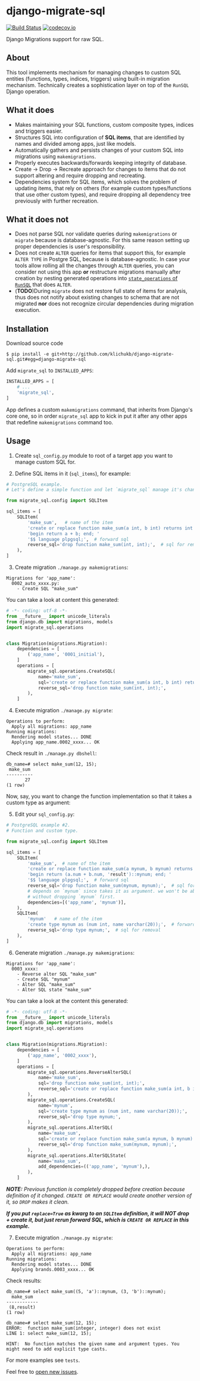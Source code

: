 # django-migrate-sql

[![Build Status](https://travis-ci.org/klichukb/django-migrate-sql.svg?branch=master)](https://travis-ci.org/klichukb/django-migrate-sql)
[![codecov.io](https://img.shields.io/codecov/c/github/klichukb/django-migrate-sql/master.svg)](https://codecov.io/github/klichukb/django-migrate-sql?branch=master)

Django Migrations support for raw SQL.

## About
This tool implements mechanism for managing changes to custom SQL entities (functions, types, indices, triggers) using built-in migration mechanism. Technically creates a sophistication layer on top of the `RunSQL` Django operation.

## What it does
* Makes maintaining your SQL functions, custom composite types, indices and triggers easier.
* Structures SQL into configuration of **SQL items**, that are identified by names and divided among apps, just like models.
* Automatically gathers and persists changes of your custom SQL into migrations using `makemigrations`.
* Properly executes backwards/forwards keeping integrity of database.
* Create -> Drop -> Recreate approach for changes to items that do not support altering and require dropping and recreating.
* Dependencies system for SQL items, which solves the problem of updating items, that rely on others (for example custom types/functions that use other custom types), and require dropping all dependency tree previously with further recreation.

## What it does not
* Does not parse SQL nor validate queries during `makemigrations` or `migrate` because is database-agnostic. For this same reason setting up proper dependencies is user's responsibility.
* Does not create `ALTER` queries for items that support this, for example `ALTER TYPE` in Postgre SQL, because is database-agnostic. In case your tools allow rolling all the changes through `ALTER` queries, you can consider not using this app **or** restructure migrations manually after creation by nesting generated operations into [`state_operations` of `RunSQL`](https://docs.djangoproject.com/en/1.8/ref/migration-operations/#runsql) that does `ALTER`.
* (**TODO**)During `migrate` does not restore full state of items for analysis, thus does not notify about existing changes to schema that are not migrated **nor** does not recognize circular dependencies during migration execution.

## Installation

Download source code
```
$ pip install -e git+http://github.com/klichukb/django-migrate-sql.git#egg=django-migrate-sql
```

Add `migrate_sql` to `INSTALLED_APPS`:

```python
INSTALLED_APPS = [
    # ...
    'migrate_sql',
]
```
App defines a custom `makemigrations` command, that inherits from Django's core one, so in order `migrate_sql` app to kick in put it after any other apps that redefine `makemigrations` command too.

## Usage
1) Create `sql_config.py` module to root of a target app you want to manage custom SQL for.

2) Define SQL items in it (`sql_items`), for example:

```python
# PostgreSQL example.
# Let's define a simple function and let `migrate_sql` manage it's changes.

from migrate_sql.config import SQLItem

sql_items = [
    SQLItem(
        'make_sum',   # name of the item
        'create or replace function make_sum(a int, b int) returns int as $$ '
        'begin return a + b; end; ' 
        '$$ language plpgsql;',  # forward sql
        reverse_sql='drop function make_sum(int, int);',  # sql for removal
    ),
]
```
3) Create migration `./manage.py makemigrations`:
```
Migrations for 'app_name':
  0002_auto_xxxx.py:
    - Create SQL "make_sum"
```

You can take a look at content this generated:

```python
# -*- coding: utf-8 -*-
from __future__ import unicode_literals
from django.db import migrations, models
import migrate_sql.operations


class Migration(migrations.Migration):
    dependencies = [
        ('app_name', '0001_initial'),
    ]
    operations = [
        migrate_sql.operations.CreateSQL(
            name='make_sum',
            sql='create or replace function make_sum(a int, b int) returns int as $$ begin return a + b; end; $$ language plpgsql;',
            reverse_sql='drop function make_sum(int, int);',
        ),
    ]
```
4) Execute migration `./manage.py migrate`:
```
Operations to perform:
  Apply all migrations: app_name
Running migrations:
  Rendering model states... DONE
  Applying app_name.0002_xxxx... OK
```

Check result in `./manage.py dbshell`:
```
db_name=# select make_sum(12, 15);
 make_sum 
----------
       27
(1 row)
```

Now, say, you want to change the function implementation so that it takes a custom type as argument:

5) Edit your `sql_config.py`:

```python
# PostgreSQL example #2.
# Function and custom type.

from migrate_sql.config import SQLItem

sql_items = [
    SQLItem(
        'make_sum',  # name of the item
        'create or replace function make_sum(a mynum, b mynum) returns mynum as $$ '
        'begin return (a.num + b.num, 'result')::mynum; end; '
        '$$ language plpgsql;',  # forward sql
        reverse_sql='drop function make_sum(mynum, mynum);',  # sql for removal
        # depends on `mynum` since takes it as argument. we won't be able to drop function
        # without dropping `mynum` first.
        dependencies=[('app_name', 'mynum')],
    ),
    SQLItem(
        'mynum'   # name of the item
        'create type mynum as (num int, name varchar(20));',  # forward sql
        reverse_sql='drop type mynum;',  # sql for removal
    ),
]
```

6) Generate migration `./manage.py makemigrations`:

```
Migrations for 'app_name':
  0003_xxxx:
    - Reverse alter SQL "make_sum"
    - Create SQL "mynum"
    - Alter SQL "make_sum"
    - Alter SQL state "make_sum"
``` 

You can take a look at the content this generated:

```python
# -*- coding: utf-8 -*-
from __future__ import unicode_literals
from django.db import migrations, models
import migrate_sql.operations


class Migration(migrations.Migration):
    dependencies = [
        ('app_name', '0002_xxxx'),
    ]
    operations = [
        migrate_sql.operations.ReverseAlterSQL(
            name='make_sum',
            sql='drop function make_sum(int, int);',
            reverse_sql='create or replace function make_sum(a int, b int) returns int as $$ begin return a + b; end; $$ language plpgsql;',
        ),
        migrate_sql.operations.CreateSQL(
            name='mynum',
            sql='create type mynum as (num int, name varchar(20));',
            reverse_sql='drop type mynum;',
        ),
        migrate_sql.operations.AlterSQL(
            name='make_sum',
            sql='create or replace function make_sum(a mynum, b mynum) returns mynum as $$ begin return (a.num + b.num, \'result\')::mynum; end; $$ language plpgsql;',
            reverse_sql='drop function make_sum(mynum, mynum);',
        ),
        migrate_sql.operations.AlterSQLState(
            name='make_sum',
            add_dependencies=(('app_name', 'mynum'),),
        ),
    ]
```
_**NOTE:** Previous function is completely dropped before creation
because definition of it changed. `CREATE OR REPLACE` would create another version of it, so `DROP` makes it clean._

**_If you put `replace=True` as kwarg to an `SQLItem` definition, it will NOT drop + create it, but just rerun forward SQL, which is `CREATE OR REPLACE` in this example._**


7) Execute migration `./manage.py migrate`:

```
Operations to perform:
  Apply all migrations: app_name
Running migrations:
  Rendering model states... DONE
  Applying brands.0003_xxxx... OK
```

Check results:
```
db_name=# select make_sum((5, 'a')::mynum, (3, 'b')::mynum);
  make_sum  
------------
 (8,result)
(1 row)

db_name=# select make_sum(12, 15);
ERROR:  function make_sum(integer, integer) does not exist
LINE 1: select make_sum(12, 15);
               ^
HINT:  No function matches the given name and argument types. You might need to add explicit type casts.
```

For more examples see `tests`.

Feel free to [open new issues](https://github.com/klichukb/django-migrate-sql/issues).

